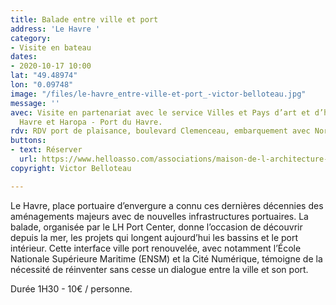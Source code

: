 ```yaml
---
title: Balade entre ville et port
address: 'Le Havre '
category:
- Visite en bateau
dates:
- 2020-10-17 10:00
lat: "49.48974"
lon: "0.09748"
image: "/files/le-havre_entre-ville-et-port_-victor-belloteau.jpg"
message: ''
avec: Visite en partenariat avec le service Villes et Pays d’art et d’histoire du
  Havre et Haropa - Port du Havre.
rdv: RDV port de plaisance, boulevard Clemenceau, embarquement avec Normandie Navigation.
buttons:
- text: Réserver
  url: https://www.helloasso.com/associations/maison-de-l-architecture-de-normandie-le-forum/evenements/balade-entre-ville-et-port
copyright: Victor Belloteau

---
```

Le Havre, place portuaire d’envergure a connu ces dernières décennies des aménagements majeurs avec de nouvelles infrastructures portuaires. La balade, organisée par le LH Port Center, donne l’occasion de découvrir depuis la mer, les projets qui longent aujourd’hui les bassins et le port intérieur. Cette interface ville port renouvelée, avec notamment l’École Nationale Supérieure Maritime (ENSM) et la Cité Numérique, témoigne de la nécessité de réinventer sans cesse un dialogue entre la ville et son port.

Durée 1H30 - 10€ / personne.